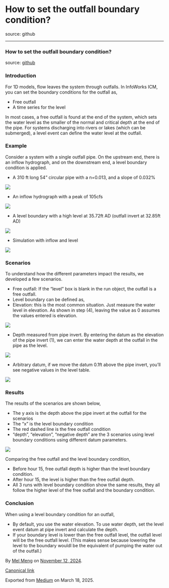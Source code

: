 # How to set the outfall boundary condition?

source: github

---

### How to set the outfall boundary condition?

source: [github](https://github.com/mel-meng/hhnote/tree/main/hydraulics/level_boundary)

### Introduction

For 1D models, flow leaves the system through outfalls. In InfoWorks ICM, you can set the boundary conditions for the outfall as,

* Free outfall
* A time series for the level

In most cases, a free outfall is found at the end of the system, which sets the water level as the smaller of the normal and critical depth at the end of the pipe. For systems discharging into rivers or lakes (which can be submerged), a level event can define the water level at the outfall.

### Example

Consider a system with a single outfall pipe. On the upstream end, there is an inflow hydrograph, and on the downstream end, a level boundary condition is applied.

* A 310 ft long 54” circular pipe with a n=0.013, and a slope of 0.032%

![](images\0_eXiTe2QrOCKCQkcw.png)

* An inflow hydrograph with a peak of 105cfs

![](images\0_rmgevafZzCGbXFX6.png)

* A level boundary with a high level at 35.72ft AD (outfall invert at 32.85ft AD)

![](images\0_8Nsrw6BhuBy1T6gp.png)

* Simulation with inflow and level

![](images\0_IT1xalniYGhnBmmi.png)

### Scenarios

To understand how the different parameters impact the results, we developed a few scenarios.

* Free outfall: If the “level” box is blank in the run object, the outfall is a free outfall.
* Level boundary can be defined as,
* Elevation: this is the most common situation. Just measure the water level in elevation. As shown in step (4), leaving the value as 0 assumes the values entered is elevation.

![](images\0_zbatBtH-OleCYd_V.png)

* Depth measured from pipe invert. By entering the datum as the elevation of the pipe invert (1), we can enter the water depth at the outfall in the pipe as the level.

![](images\0_YSxa20KAVi5A1Rpy.png)

* Arbitrary datum, if we move the datum 0.1ft above the pipe invert, you’ll see negative values in the level table.

![](images\0_V3RaFNDdDJWUSsv9.png)

### Results

The results of the scenarios are shown below,

* The y axis is the depth above the pipe invert at the outfall for the scenarios
* The “x” is the level boundary condition
* The red dashed line is the free outfall condition
* “depth”, “elevation”, “negative depth” are the 3 scenarios using level boundary conditions using different datum parameters.

![](images\0_iFtI1yHIb1yHPq5w.png)

Comparing the free outfall and the level boundary condition,

* Before hour 15, free outfall depth is higher than the level boundary condition.
* After hour 15, the level is higher than the free outfall depth.
* All 3 runs with level boundary condition show the same results, they all follow the higher level of the free outfall and the boundary condition.

### Conclusion

When using a level boundary condition for an outfall,

* By default, you use the water elevation. To use water depth, set the level event datum at pipe invert and calculate the depth.
* If your boundary level is lower than the free outfall level, the outfall level will be the free outfall level. (This makes sense because lowering the level to the boundary wouldl be the equivalent of pumping the water out of the outfall.)

By [Mel Meng](https://medium.com/@mel-meng-pe) on [November 12, 2024](https://medium.com/p/f4f3515a8b2c).

[Canonical link](https://medium.com/@mel-meng-pe/how-to-set-the-outfall-boundary-condition-f4f3515a8b2c)

Exported from [Medium](https://medium.com) on March 18, 2025.